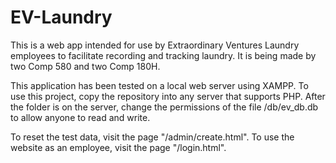 EV-Laundry
==========

This is a web app intended for use by Extraordinary Ventures Laundry employees to facilitate recording and tracking laundry.
It is being made by two Comp 580 and two Comp 180H.

This application has been tested on a local web server using XAMPP.
To use this project, copy the repository into any server that supports PHP. After the folder is on the server,
change the permissions of the file /db/ev_db.db to allow anyone to read and write.

To reset the test data, visit the page "<web-server>/admin/create.html".
To use the website as an employee, visit the page "<web-server>/login.html".
